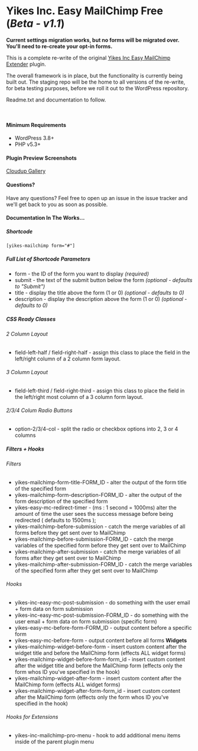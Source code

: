 Yikes Inc. Easy MailChimp Free (*Beta - v1.1*)
=====================

<strong>Current settings migration works, but no forms will be migrated over. You'll need to re-create your opt-in forms.</strong>

This is a complete re-write of the original [Yikes Inc Easy MailChimp Extender](https://wordpress.org/plugins/yikes-inc-easy-mailchimp-extender/) plugin.

The overall framework is in place, but the functionality is currently being built out. The staging repo will be the home to all versions of the re-write, for beta testing purposes, before we roll it out to the WordPress repository.

Readme.txt and documentation to follow.

<br />

#### Minimum Requirements
- WordPress 3.8+ 
- PHP v5.3+

#### Plugin Preview Screenshots
[Cloudup Gallery](https://cloudup.com/cDJtreQDIcJ)

#### Questions?
Have any questions? Feel free to open up an issue in the issue tracker and we'll get back to you as soon as possible.


#### Documentation In The Works...

##### Shortcode

`[yikes-mailchimp form="#"]`

##### Full List of Shortcode Parameters
- form - the ID of the form you want to display *(required)*
- submit - the text of the submit button below the form *(optional - defaults to "Submit")*
- title - display the title above the form (1 or 0) *(optional - defaults to 0)*
- description - display the description above the form (1 or 0) *(optional - defaults to 0)*

##### CSS Ready Classes

###### 2 Column Layout
- field-left-half / field-right-half - assign this class to place the field in the left/right column of a 2 column form layout.

###### 3 Column Layout
- field-left-third / field-right-third - assign this class to place the field in the left/right most column of a 3 column form layout. 

###### 2/3/4 Colum Radio Buttons
- option-2/3/4-col - split the radio or checkbox options into 2, 3 or 4 columns


##### Filters + Hooks

###### Filters
- yikes-mailchimp-form-title-FORM_ID - alter the output of the form title of the specified form
- yikes-mailchimp-form-description-FORM_ID - alter the output of the form description of the specified form
- yikes-easy-mc-redirect-timer - (ms : 1 second = 1000ms) alter the amount of time the user sees the success message before being redirected ( defaults to 1500ms );
- yikes-mailchimp-before-submission - catch the merge variables of all forms before they get sent over to MailChimp
- yikes-mailchimp-before-submission-FORM_ID - catch the merge variables of the specified form before they get sent over to MailChimp
- yikes-mailchimp-after-submission - catch the merge variables of all forms after they get sent over to MailChimp
- yikes-mailchimp-after-submission-FORM_ID - catch the merge variables of the specified form after they get sent over to MailChimp

###### Hooks
- yikes-inc-easy-mc-post-submission - do something with the user email + form data on form submission
- yikes-inc-easy-mc-post-submission-FORM_ID - do something with the user email + form data on form submission (specific form)
- yikes-easy-mc-before-form-FORM_ID - output content before a specific form
- yikes-easy-mc-before-form - output content before all forms
<strong>Widgets</strong>
- yikes-mailchimp-widget-before-form - insert custom content after the widget title and before the MailChimp form (effects ALL widget forms)
- yikes-mailchimp-widget-before-form-form_id - insert custom content after the widget title and before the MailChimp form (effects only the form whos ID you've specified in the hook)
- yikes-mailchimp-widget-after-form - insert custom content after the MailChimp form (effects ALL widget forms)
- yikes-mailchimp-widget-after-form-form_id - insert custom content after the MailChimp form (effects only the form whos ID you've specified in the hook)

###### Hooks for Extensions
- yikes-inc-mailchimp-pro-menu - hook to add additional menu items inside of the parent plugin menu